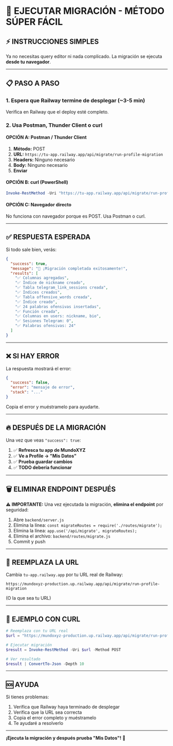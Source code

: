 # 🚀 EJECUTAR MIGRACIÓN - MÉTODO SÚPER FÁCIL

## ⚡ INSTRUCCIONES SIMPLES

Ya no necesitas query editor ni nada complicado. La migración se ejecuta **desde tu navegador**.

---

## 📋 **PASO A PASO**

### **1. Espera que Railway termine de desplegar** (~3-5 min)

Verifica en Railway que el deploy esté completo.

### **2. Usa Postman, Thunder Client o curl**

#### **OPCIÓN A: Postman / Thunder Client**

1. **Método:** POST
2. **URL:** `https://tu-app.railway.app/api/migrate/run-profile-migration`
3. **Headers:** Ninguno necesario
4. **Body:** Ninguno necesario
5. **Enviar**

#### **OPCIÓN B: curl (PowerShell)**

```powershell
Invoke-RestMethod -Uri "https://tu-app.railway.app/api/migrate/run-profile-migration" -Method POST
```

#### **OPCIÓN C: Navegador directo**

No funciona con navegador porque es POST. Usa Postman o curl.

---

## ✅ **RESPUESTA ESPERADA**

Si todo sale bien, verás:

```json
{
  "success": true,
  "message": "🎉 ¡Migración completada exitosamente!",
  "results": [
    "✅ Columnas agregadas",
    "✅ Índice de nickname creado",
    "✅ Tabla telegram_link_sessions creada",
    "✅ Índices creados",
    "✅ Tabla offensive_words creada",
    "✅ Índice creado",
    "✅ 24 palabras ofensivas insertadas",
    "✅ Función creada",
    "✅ Columnas en users: nickname, bio",
    "✅ Sesiones Telegram: 0",
    "✅ Palabras ofensivas: 24"
  ]
}
```

---

## ❌ **SI HAY ERROR**

La respuesta mostrará el error:

```json
{
  "success": false,
  "error": "mensaje de error",
  "stack": "..."
}
```

Copia el error y muéstramelo para ayudarte.

---

## 🔥 **DESPUÉS DE LA MIGRACIÓN**

Una vez que veas `"success": true`:

1. ✅ **Refresca tu app de MundoXYZ**
2. ✅ **Ve a Profile → "Mis Datos"**
3. ✅ **Prueba guardar cambios**
4. ✅ **TODO debería funcionar**

---

## 🗑️ **ELIMINAR ENDPOINT DESPUÉS**

⚠️ **IMPORTANTE:** Una vez ejecutada la migración, **elimina el endpoint** por seguridad:

1. Abre `backend/server.js`
2. Elimina la línea: `const migrateRoutes = require('./routes/migrate');`
3. Elimina la línea: `app.use('/api/migrate', migrateRoutes);`
4. Elimina el archivo: `backend/routes/migrate.js`
5. Commit y push

---

## 📝 **REEMPLAZA LA URL**

Cambia `tu-app.railway.app` por tu URL real de Railway:

```
https://mundoxyz-production.up.railway.app/api/migrate/run-profile-migration
```

(O la que sea tu URL)

---

## 🎯 **EJEMPLO CON CURL**

```powershell
# Reemplaza con tu URL real
$url = "https://mundoxyz-production.up.railway.app/api/migrate/run-profile-migration"

# Ejecutar migración
$result = Invoke-RestMethod -Uri $url -Method POST

# Ver resultado
$result | ConvertTo-Json -Depth 10
```

---

## 🆘 **AYUDA**

Si tienes problemas:
1. Verifica que Railway haya terminado de desplegar
2. Verifica que la URL sea correcta
3. Copia el error completo y muéstramelo
4. Te ayudaré a resolverlo

---

**¡Ejecuta la migración y después prueba "Mis Datos"!** 🚀
